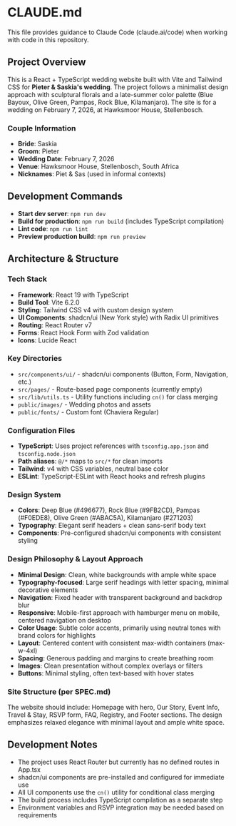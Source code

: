 # CLAUDE.md

This file provides guidance to Claude Code (claude.ai/code) when working with code in this repository.

## Project Overview

This is a React + TypeScript wedding website built with Vite and Tailwind CSS for **Pieter & Saskia's wedding**. The project follows a minimalist design approach with sculptural florals and a late-summer color palette (Blue Bayoux, Olive Green, Pampas, Rock Blue, Kilamanjaro). The site is for a wedding on February 7, 2026, at Hawksmoor House, Stellenbosch.

### Couple Information
- **Bride**: Saskia
- **Groom**: Pieter  
- **Wedding Date**: February 7, 2026
- **Venue**: Hawksmoor House, Stellenbosch, South Africa
- **Nicknames**: Piet & Sas (used in informal contexts)

## Development Commands

- **Start dev server**: `npm run dev`
- **Build for production**: `npm run build` (includes TypeScript compilation)
- **Lint code**: `npm run lint`
- **Preview production build**: `npm run preview`

## Architecture & Structure

### Tech Stack
- **Framework**: React 19 with TypeScript
- **Build Tool**: Vite 6.2.0
- **Styling**: Tailwind CSS v4 with custom design system
- **UI Components**: shadcn/ui (New York style) with Radix UI primitives
- **Routing**: React Router v7
- **Forms**: React Hook Form with Zod validation
- **Icons**: Lucide React

### Key Directories
- `src/components/ui/` - shadcn/ui components (Button, Form, Navigation, etc.)
- `src/pages/` - Route-based page components (currently empty)
- `src/lib/utils.ts` - Utility functions including `cn()` for class merging
- `public/images/` - Wedding photos and assets
- `public/fonts/` - Custom font (Chaviera Regular)

### Configuration Files
- **TypeScript**: Uses project references with `tsconfig.app.json` and `tsconfig.node.json`
- **Path aliases**: `@/*` maps to `src/*` for clean imports
- **Tailwind**: v4 with CSS variables, neutral base color
- **ESLint**: TypeScript-ESLint with React hooks and refresh plugins

### Design System
- **Colors**: Deep Blue (#496677), Rock Blue (#9FB2CD), Pampas (#F0EDE8), Olive Green (#ABAC5A), Kilamanjaro (#271203)
- **Typography**: Elegant serif headers + clean sans-serif body text
- **Components**: Pre-configured shadcn/ui components with consistent styling

### Design Philosophy & Layout Approach
- **Minimal Design**: Clean, white backgrounds with ample white space
- **Typography-focused**: Large serif headings with letter spacing, minimal decorative elements
- **Navigation**: Fixed header with transparent background and backdrop blur
- **Responsive**: Mobile-first approach with hamburger menu on mobile, centered navigation on desktop
- **Color Usage**: Subtle color accents, primarily using neutral tones with brand colors for highlights
- **Layout**: Centered content with consistent max-width containers (max-w-4xl)
- **Spacing**: Generous padding and margins to create breathing room
- **Images**: Clean presentation without complex overlays or filters
- **Buttons**: Minimal styling, often text-based with hover states

### Site Structure (per SPEC.md)
The website should include: Homepage with hero, Our Story, Event Info, Travel & Stay, RSVP form, FAQ, Registry, and Footer sections. The design emphasizes relaxed elegance with minimal layout and ample white space.

## Development Notes

- The project uses React Router but currently has no defined routes in App.tsx
- shadcn/ui components are pre-installed and configured for immediate use
- All UI components use the `cn()` utility for conditional class merging
- The build process includes TypeScript compilation as a separate step
- Environment variables and RSVP integration may be needed based on requirements
